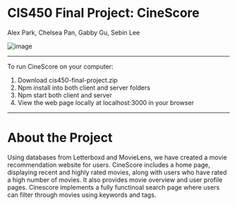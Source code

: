 # CIS450 Final Project: CineScore

Alex Park, Chelsea Pan, Gabby Gu, Sebin Lee

![image](home.png)
____________

To run CineScore on your computer:
  1. Download cis450-final-project.zip
  2. Npm install into both client and server folders
  3. Npm start both client and server
  4. View the web page locally at localhost:3000 in your browser
  
____________

# About the Project

Using databases from Letterboxd and MovieLens, we have created a movie recommendation website for users. CineScore includes a home page, displaying recent and highly rated movies, along with users who have rated a high number of movies. It also provides movie overview and user profile pages. Cinescore implements a fully functinoal search page where users can filter through movies using keywords and tags.


  

